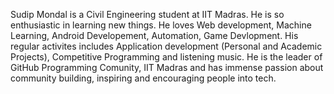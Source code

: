 Sudip Mondal is a Civil Engineering student at IIT Madras. He is so enthusiastic in learning new things. He loves Web development, Machine Learning, Android Developement, Automation, Game Devlopment. His regular activites includes Application development (Personal and Academic Projects), Competitive Programming and listening music. He is the leader of GitHub Programming Comunity, IIT Madras and has immense passion about community building, inspiring and encouraging people into tech. 
